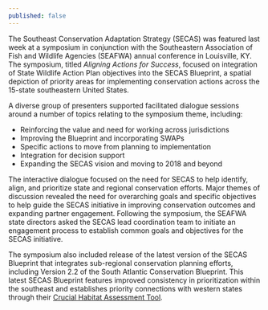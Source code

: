 ```yaml
---
published: false
---
```

The Southeast Conservation Adaptation Strategy (SECAS) was featured last week at a symposium in conjunction with the Southeastern Association of Fish and Wildlife Agencies (SEAFWA) annual conference in Louisville, KY.  The symposium, titled _Aligning Actions for Success_, focused on integration of State Wildlife Action Plan objectives into the SECAS Blueprint, a spatial depiction of priority areas for implementing conservation actions across the 15-state southeastern United States.

A diverse group of presenters supported facilitated dialogue sessions around a number of topics relating to the symposium theme, including:

- Reinforcing the value and need for working across jurisdictions
- Improving the Blueprint and incorporating SWAPs
- Specific actions to move from planning to implementation
- Integration for decision support
- Expanding the SECAS vision and moving to 2018 and beyond

The interactive dialogue focused on the need for SECAS to help identify, align, and prioritize state and regional conservation efforts.  Major themes of discussion revealed the need for overarching goals and specific objectives to help guide the SECAS initiative in improving conservation outcomes and expanding partner engagement.  Following the symposium, the SEAFWA state directors asked the SECAS lead coordination team to initiate an engagement process to establish common goals and objectives for the SECAS initiative.

The symposium also included release of the latest version of the SECAS Blueprint that integrates sub-regional conservation planning efforts, including Version 2.2 of the South Atlantic Conservation Blueprint. This latest SECAS Blueprint features improved consistency in prioritization within the southeast and establishes priority connections with western states through their [Crucial Habitat Assessment Tool](http://www.wafwachat.org/).
